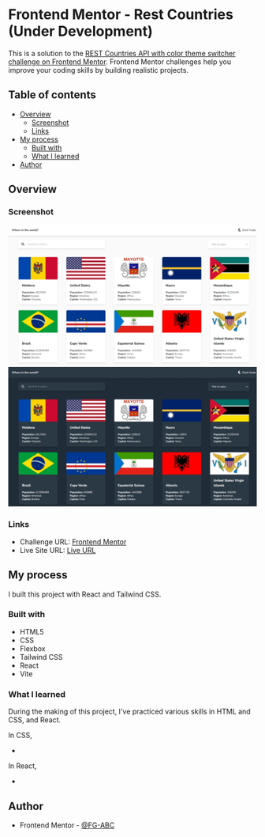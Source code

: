 # Frontend Mentor - Rest Countries (Under Development)

This is a solution to the [REST Countries API with color theme switcher challenge on Frontend Mentor](https://www.frontendmentor.io/challenges/rest-countries-api-with-color-theme-switcher-5cacc469fec04111f7b848ca). Frontend Mentor challenges help you improve your coding skills by building realistic projects.

## Table of contents

- [Overview](#overview)
  - [Screenshot](#screenshot)
  - [Links](#links)
- [My process](#my-process)
  - [Built with](#built-with)
  - [What I learned](#what-i-learned)
- [Author](#author)

## Overview

### Screenshot

![Screenshot](./screenshots/0.3.0%20light.jpeg)
![Screenshot](./screenshots/0.3.0%20dark.jpeg)

### Links

- Challenge URL: [Frontend Mentor]()
- Live Site URL: [Live URL](https://fg-abc.github.io/FEM-/)

## My process

I built this project with React and Tailwind CSS.

### Built with

- HTML5
- CSS
- Flexbox
- Tailwind CSS
- React
- Vite

### What I learned

During the making of this project, I've practiced various skills in HTML and CSS, and React.

In CSS,

-

In React,

-

## Author

- Frontend Mentor - [@FG-ABC](https://www.frontendmentor.io/profile/FG-ABC)

